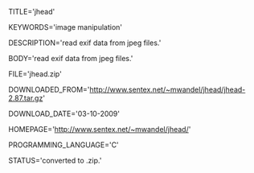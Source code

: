 
TITLE='jhead'

KEYWORDS='image manipulation'

DESCRIPTION='read exif data from jpeg files.'

BODY='read exif data from jpeg files.'

FILE='jhead.zip'

DOWNLOADED_FROM='http://www.sentex.net/~mwandel/jhead/jhead-2.87.tar.gz'

DOWNLOAD_DATE='03-10-2009'

HOMEPAGE='http://www.sentex.net/~mwandel/jhead/'

PROGRAMMING_LANGUAGE='C'

STATUS='converted to .zip.'